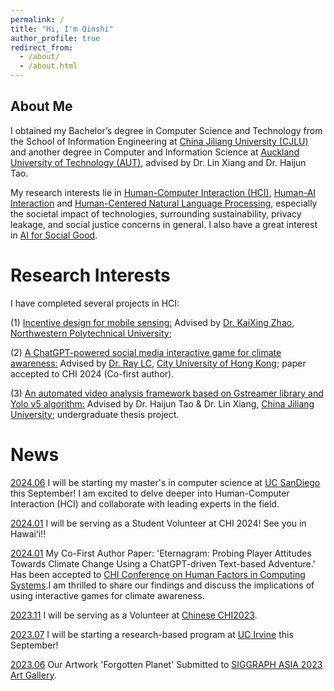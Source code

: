 ```yaml
---
permalink: /
title: "Hi, I'm Qinshi"
author_profile: true
redirect_from: 
  - /about/
  - /about.html
---
```

## About Me
I obtained my Bachelor’s degree in Computer Science and Technology from the School of Information Engineering at [China Jiliang University (CJLU)](https://english.cjlu.edu.cn/) and another degree in Computer and Information Science at [Auckland University of Technology (AUT)](https://www.aut.ac.nz/), advised by Dr. Lin Xiang and Dr. Haijun Tao.

My research interests lie in [Human-Computer Interaction (HCI)](#), [Human-AI Interaction](#) and [Human-Centered Natural Language Processing](#), especially the societal impact of technologies, surrounding sustainability, privacy leakage, and social justice concerns in general. I also have a great interest in [AI for Social Good](#).


Research Interests
======

I have completed several projects in HCI:

(1) [Incentive design for mobile sensing:](#) Advised by [Dr. KaiXing Zhao](https://zhaokaixing.github.io/), [Northwestern Polytechnical University](https://en.nwpu.edu.cn/);

(2) [A ChatGPT-powered social media interactive game for climate awareness:](#) Advised by [Dr. Ray LC](https://www.scm.cityu.edu.hk/people/ray-lc), [City University of Hong Kong](https://www.cityu.edu.hk/); paper accepted to CHI 2024 (Co-first author).

(3) [An automated video analysis framework based on Gstreamer library and Yolo v5 algorithm:](#) Advised by Dr. Haijun Tao & Dr. Lin Xiang, [China Jiliang University](https://english.cjlu.edu.cn/); undergraduate thesis project.

News
======
[2024.06](#) I will be starting my master's in computer science at [UC SanDiego](https://www.ucsd.edu/) this September! I am excited to delve deeper into Human-Computer Interaction (HCI) and collaborate with leading experts in the field.

[2024.01](#) I will be serving as a Student Volunteer at CHI 2024! See you in Hawaiʻi!!

[2024.01](#) My Co-First Author Paper: 'Eternagram: Probing Player Attitudes Towards Climate Change Using a ChatGPT-driven Text-based Adventure.' Has been accepted to [CHI Conference on Human Factors in Computing Systems](https://chi2024.acm.org/).I am thrilled to share our findings and discuss the implications of using interactive games for climate awareness.

[2023.11](#) I will be serving as a Volunteer at [Chinese CHI2023](https://chchi2023.icachi.org/).

[2023.07](#) I will be starting a research-based program at [UC Irvine](https://www.uci.edu/) this September!

[2023.06](#) Our Artwork 'Forgotten Planet' Submitted to [SIGGRAPH ASIA 2023 Art Gallery](https://asia.siggraph.org/2023/submissions/art-gallery/).

